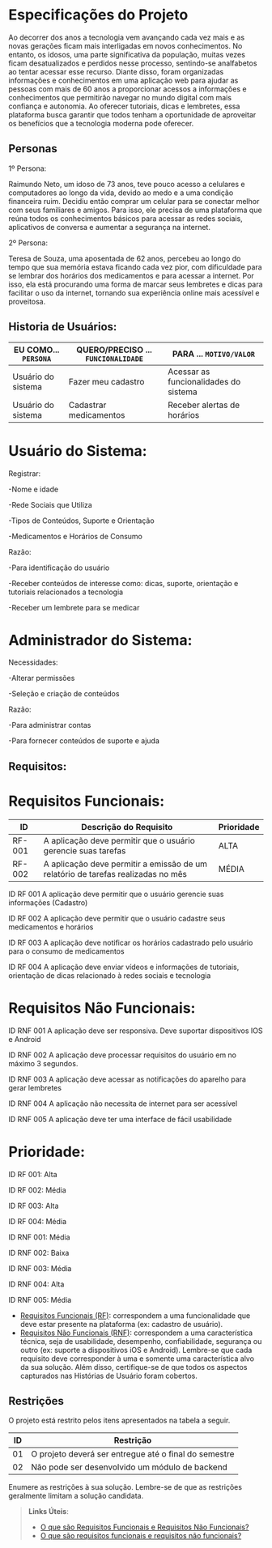 # Especificações do Projeto

Ao decorrer dos anos a tecnologia vem avançando cada vez mais e as novas gerações ficam mais interligadas em novos conhecimentos. No entanto, os idosos, uma parte significativa da população, muitas vezes ficam desatualizados e perdidos nesse processo, sentindo-se analfabetos ao tentar acessar esse recurso.
Diante disso, foram organizadas informações e conhecimentos em uma aplicação web para ajudar as pessoas com mais de 60 anos a proporcionar acessos a informações e conhecimentos que permitirão navegar no mundo digital com mais confiança e autonomia. Ao oferecer tutoriais, dicas e lembretes, essa plataforma busca garantir que todos tenham a oportunidade de aproveitar os benefícios que a tecnologia moderna pode oferecer.

## Personas

1º Persona: 

Raimundo Neto, um idoso de 73 anos, teve pouco acesso a celulares e computadores ao longo da vida, devido ao medo e a uma condição financeira ruim. Decidiu então comprar um celular para se conectar melhor com seus familiares e amigos. Para isso, ele precisa de uma plataforma que reúna todos os conhecimentos básicos para acessar as redes sociais, aplicativos de conversa e aumentar a segurança na internet.

2º Persona: 

Teresa de Souza, uma aposentada de 62 anos, percebeu ao longo do tempo que sua memória estava ficando cada vez pior, com dificuldade para se lembrar dos horários dos medicamentos e para acessar a internet. Por isso, ela está procurando uma forma de marcar seus lembretes e dicas para facilitar o uso da internet, tornando sua experiência online mais acessível e proveitosa.

## Historia de Usuários:

|EU COMO... `PERSONA`| QUERO/PRECISO ... `FUNCIONALIDADE` |PARA ... `MOTIVO/VALOR`                 |
|--------------------|------------------------------------|----------------------------------------|
|Usuário do sistema  | Fazer meu cadastro           | Acessar as funcionalidades do sistema               |
|Usuário do sistema       | Cadastrar medicamentos                 | Receber alertas de horários |


# Usuário do Sistema:

Registrar:

-Nome e idade

-Rede Sociais que Utiliza

-Tipos de Conteúdos, Suporte e Orientação

-Medicamentos e Horários de Consumo

Razão:

-Para identificação do usuário

-Receber conteúdos de interesse como: dicas, suporte, orientação e tutoriais relacionados a tecnologia

-Receber um lembrete para se medicar



# Administrador do Sistema:

Necessidades:

-Alterar permissões

-Seleção e criação de conteúdos

Razão:

-Para administrar contas

-Para fornecer conteúdos de suporte e ajuda


## Requisitos:

# Requisitos Funcionais:

|ID    | Descrição do Requisito  | Prioridade | 
|------|-----------------------------------------|----| 
|RF-001| A aplicação deve permitir que o usuário gerencie suas tarefas | ALTA |  
|RF-002| A aplicação deve permitir a emissão de um relatório de tarefas realizadas no mês   | MÉDIA | 


ID RF 001  A aplicação deve permitir que o usuário gerencie suas informações (Cadastro)

ID RF 002 A aplicação deve permitir que o usuário cadastre seus medicamentos e horários

ID RF 003 A aplicação deve notificar os horários cadastrado pelo usuário para o consumo de medicamentos

ID RF 004 A aplicação deve enviar vídeos e informações de tutoriais, orientação de dicas relacionado à redes sociais e tecnologia


# Requisitos Não Funcionais:

ID RNF 001 A aplicação deve ser responsiva. Deve suportar dispositivos IOS e Android

ID RNF 002 A aplicação deve processar requisitos do usuário em no máximo 3 segundos.

ID RNF 003 A aplicação deve acessar as notificações do aparelho para gerar lembretes

ID RNF 004 A aplicação não necessita de internet para ser acessível 

ID RNF 005 A aplicação deve ter uma interface de fácil usabilidade


# Prioridade:

ID RF 001: Alta

ID RF 002: Média

ID RF 003: Alta

ID RF 004: Média

ID RNF 001: Média

ID RNF 002: Baixa

ID RNF 003: Média

ID RNF 004: Alta

ID RNF 005: Média



- [Requisitos Funcionais
 (RF)](https://pt.wikipedia.org/wiki/Requisito_funcional):
 correspondem a uma funcionalidade que deve estar presente na
  plataforma (ex: cadastro de usuário).
- [Requisitos Não Funcionais
  (RNF)](https://pt.wikipedia.org/wiki/Requisito_n%C3%A3o_funcional):
  correspondem a uma característica técnica, seja de usabilidade,
  desempenho, confiabilidade, segurança ou outro (ex: suporte a
  dispositivos iOS e Android).
Lembre-se que cada requisito deve corresponder à uma e somente uma
característica alvo da sua solução. Além disso, certifique-se de que
todos os aspectos capturados nas Histórias de Usuário foram cobertos.

## Restrições

O projeto está restrito pelos itens apresentados na tabela a seguir.

|ID| Restrição                                             |
|--|-------------------------------------------------------|
|01| O projeto deverá ser entregue até o final do semestre |
|02| Não pode ser desenvolvido um módulo de backend        |


Enumere as restrições à sua solução. Lembre-se de que as restrições geralmente limitam a solução candidata.

> **Links Úteis**:
> - [O que são Requisitos Funcionais e Requisitos Não Funcionais?](https://codificar.com.br/requisitos-funcionais-nao-funcionais/)
> - [O que são requisitos funcionais e requisitos não funcionais?](https://analisederequisitos.com.br/requisitos-funcionais-e-requisitos-nao-funcionais-o-que-sao/)
